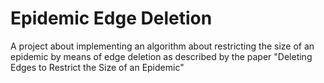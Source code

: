 # Epidemic Edge Deletion
A project about implementing an algorithm about restricting the size of an epidemic by means of edge deletion as described by the paper "Deleting Edges to Restrict the Size of an Epidemic"
